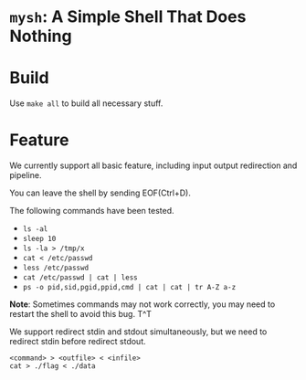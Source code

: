 # `mysh`: A Simple Shell That Does Nothing

# Build
Use `make all` to build all necessary stuff.

# Feature
We currently support all basic feature, including input 
output redirection and pipeline.

You can leave the shell by sending EOF(Ctrl+D).

The following commands have been tested.
- `ls -al`
- `sleep 10`
- `ls -la > /tmp/x`
- `cat < /etc/passwd`
- `less /etc/passwd`
- `cat /etc/passwd | cat | less`
- `ps -o pid,sid,pgid,ppid,cmd | cat | cat | tr A-Z a-z`

**Note**: Sometimes commands may not work correctly, you
may need to restart the shell to avoid this bug. T^T

We support redirect stdin and stdout simultaneously, but 
we need to redirect stdin before redirect stdout.
```
<command> > <outfile> < <infile>
cat > ./flag < ./data
```